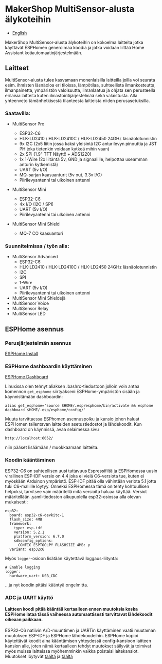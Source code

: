 # MakerShop MultiSensor-alusta älykoteihin

- [English](./README.md)

MakerShop MultiSensor-alusta älykoteihin on kokoelma laitteita jotka käyttävät ESPHomen generoimaa koodia ja jotka voidaan liittää Home Assistant kotiautomaatiojärjestelmään.

## Laitteet

MultiSensor-alusta tulee kasvamaan monenlaisilla laitteilla joilla voi seurata esim. ihmisten läsnäoloa eri tiloissa, lämpötilaa, suhteellista ilmankosteutta, ilmanpainetta, ympäristön valoisuutta, ilmanlaatua ja ohjata sen perusteella erilaisia laitteita kuten ilmastointijärjestelmää sekä valaistusta. Alla yhteenveto tämänhetkisestä tilanteesta laitteista niiden perusasetuksilla.

### Saatavilla:
- MultiSensor Pro
  - ESP32-C6
  - HLK-LD2410 / HLK-LD2410C / HLK-LD2450 24GHz läsnäolotunnistin
  - 9x I2C (2x5 liitin jossa kaksi yleisintä I2C anturilevyn pinouttia ja JST PH joka tietenkin voidaan kytkeä mihin vaan)
  - 2x SPI (1.9" TFT Näyttö + ADS1220)
  - 1x 1-Wire (2x liitäntä 5v, GND ja signaalille, helpottaa useamman anturin kytkemistä)
  - UART (5v I/O)
  - MQ-sarjan kaasuanturit (5v out, 3.3v I/O)
  - Piirilevyantenni tai ulkoinen antenni
 
- MultiSensor Mini
  - ESP32-C6
  - 4x I/O (I2C / SPI)
  - UART (5v I/O)
  - Piirilevyantenni tai ulkoinen antenni

- MultiSensor Mini Shield
  - MQ-7 CO kaasuanturi
 
### Suunnitelmissa / työn alla:
- MultiSensor Advanced
  - ESP32-C6
  - HLK-LD2410 / HLK-LD2410C / HLK-LD2450 24GHz läsnäolotunnistin
  - I2C
  - SPI
  - 1-Wire
  - UART (5v I/O)
  - Piirilevyantenni tai ulkoinen antenni
- MultiSensor Mini Shieldejä
- MultiSensor Voice
- MultiSensor Relay
- MultiSensor LED

## ESPHome asennus

### Perusjärjestelmän asennus
[ESPHome Install](https://esphome.io/guides/installing_esphome.html)

### ESPHome dashboardin käyttäminen
[ESPHome Dashboard](https://esphome.io/guides/getting_started_command_line.html#bonus-esphome-dashboard)

Linuxissa olen tehnyt aliaksen .bashrc-tiedostoon jolloin voin antaa komennon `get_esphome` siirtyäkseni ESPHome-ympäristön sisään ja käynnistämään dashboardin:

```
alias get_esphome='source $HOME/.esp/esphome/bin/activate && esphome dashboard $HOME/.esp/esphome/config/'
```

Muuta tarvittaessa ESPhomen asennuspolku ja kansio johon haluat ESPHomen tallentavan laitteiden asetustiedostot ja lähdekoodit. Kun dashboard on käynnissä, avaa selaimessa sivu
```
http://localhost:6052/
```
niin pääset lisäämään / muokkaamaan laitteita.

### Koodin kääntäminen

ESP32-C6 on suhteellisen uusi tuttavuus Espressifiltä ja ESPHomessa uusin virallinen ESP-IDF versio on 4.4 joka ei vielä C6-versiota tue, kuten ei myöskään Arduinon ympäristö. ESP-IDF pitää olla vähintään veriota 5.1 jotta tuki C6-mallille löytyy. Onneksi ESPHomessa tämä on tehty kohtuullisen helpoksi, tarvitsee vain määritellä mitä versioita haluaa käyttää. Versiot määritellään .yaml-tiedoston alkupuolella esp32-osiossa alla olevan mukaisesti:

```
esp32:
  board: esp32-c6-devkitc-1
  flash_size: 4MB
  framework:
    type: esp-idf
    version: 5.2.1
    platform_version: 6.7.0
    sdkconfig_options:
      CONFIG_ESPTOOLPY_FLASHSIZE_4MB: y
  variant: esp32c6
```

Myös `logger`-osioon lisätään käytettävä loggaus-liityntä:
```
# Enable logging
logger:
  hardware_uart: USB_CDC
```

...ja nyt koodin pitäisi kääntyä ongelmitta.

### ADC ja UART käyttö

#### Laitteen koodi pitää kääntää kertaalleen ennen muutoksia koska ESPHome lataa tässä vaiheessa automaattisesti tarvittavat lähdekoodit oikeaan paikkaan.

ESP32-C6 natiivin A/D-muuntimen ja UARTin käyttäminen vaatii muutaman muutoksen ESP-IDF ja ESPHome lähdekoodeihin. ESPHome kopioi käytettävät koodit aina kääntämisen yhteydessä config-kansioon laitteen kansion alle, joten nämä kertaalleen tehdyt muutokset säilyvät ja toimivat myös muissa laitteissa myöhemminkin vaikka poistaisi laitekansiot. Muutokset löytyvät [täältä](https://github.com/makershopfi/smarthome/tree/main/.platformio/packages/framework-espidf/components/esp_adc/deprecated) ja [täältä](https://github.com/makershopfi/smarthome/tree/main/esphome/lib/python3.12/site-packages/esphome/components)
